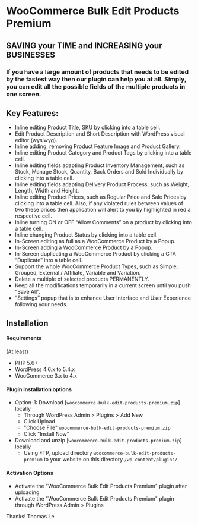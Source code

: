 # WooCommerce Bulk Edit Products Premium

## SAVING your TIME and INCREASING your BUSINESSES

### If you have a large amount of products that needs to be edited by the fastest way then our plugin can help you at all. Simply, you can edit all the possible fields of the multiple products in one screen.

## Key Features: 

- Inline editing Product Title, SKU by clicking into a table cell.
- Edit Product Description and Short Description with WordPress visual editor (wysiwyg).
- Inline adding, removing Product Feature Image and Product Gallery.
- Inline editing Product Category and Product Tags by clicking into a table cell.
- Inline editing fields adapting Product Inventory Management, such as Stock, Manage Stock, Quantity, Back Orders and Sold Individually by clicking into a table cell.
- Inline editing fields adapting Delivery Product Process, such as Weight, Length, Width and Height.
- Inline editing Product Prices, such as Regular Price and Sale Prices by clicking into a table cell. Also, if any violated rules between values of two these prices then application will alert to you by highlighted in red a respective cell.
- Inline turning ON or OFF “Allow Comments” on a product by clicking into a table cell.
- Inline changing Product Status by clicking into a table cell.
- In-Screen editing as full as a WooCommerce Product by a Popup.
- In-Screen adding a WooCommerce Product by a Popup.
- In-Screen duplicating a WooCommerce Product by clicking a CTA “Duplicate” into a table cell.
- Support the whole WooCommerce Product Types, such as Simple, Grouped, External / Affiliate, Variable and Variation.
- Delete a multiple of selected products PERMANENTLY.
- Keep all the modifications temporarily in a current screen until you push “Save All”.
- “Settings” popup that is to enhance User Interface and User Experience following your needs.

## Installation
#### Requirements

(At least)

* PHP 5.6+
* WordPress 4.6.x to 5.4.x 
* WooCommerce 3.x to 4.x

#### Plugin installation options
* Option-1: Download [`woocommerce-bulk-edit-products-premium.zip`] locally
    * Through WordPress Admin > Plugins > Add New
    * Click Upload
    * "Choose File" `woocommerce-bulk-edit-products-premium.zip`
    * Click "Install Now"
* Download and unzip [`woocommerce-bulk-edit-products-premium.zip`] locally
    * Using FTP, upload directory `woocommerce-bulk-edit-products-premium` to your website on this directory `/wp-content/plugins/` 

#### Activation Options

* Activate the "WooCommerce Bulk Edit Products Premium" plugin after uploading
* Activate the "WooCommerce Bulk Edit Products Premium" plugin through WordPress Admin > Plugins

Thanks!
Thomas Le

